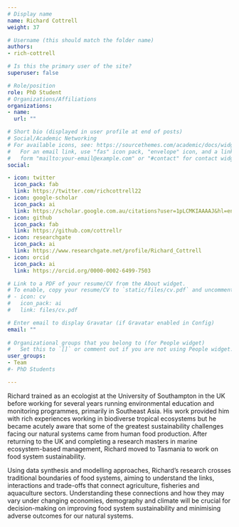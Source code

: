 ```yaml
---
# Display name
name: Richard Cottrell
weight: 37

# Username (this should match the folder name)
authors:
- rich-cottrell

# Is this the primary user of the site?
superuser: false

# Role/position
role: PhD Student
# Organizations/Affiliations
organizations:
- name: 
  url: ""

# Short bio (displayed in user profile at end of posts)
# Social/Academic Networking
# For available icons, see: https://sourcethemes.com/academic/docs/widgets/#icons
#   For an email link, use "fas" icon pack, "envelope" icon, and a link in the
#   form "mailto:your-email@example.com" or "#contact" for contact widget.
social:

- icon: twitter
  icon_pack: fab
  link: https://twitter.com/richcottrell22
- icon: google-scholar
  icon_pack: ai
  link: https://scholar.google.com.au/citations?user=1pLCMKIAAAAJ&hl=en
- icon: github
  icon_pack: fab
  link: https://github.com/cottrellr
- icon: researchgate
  icon_pack: ai
  link: https://www.researchgate.net/profile/Richard_Cottrell
- icon: orcid
  icon_pack: ai
  link: https://orcid.org/0000-0002-6499-7503

# Link to a PDF of your resume/CV from the About widget.
# To enable, copy your resume/CV to `static/files/cv.pdf` and uncomment the lines below.  
# - icon: cv
#   icon_pack: ai
#   link: files/cv.pdf

# Enter email to display Gravatar (if Gravatar enabled in Config)
email: ""
  
# Organizational groups that you belong to (for People widget)
#   Set this to `[]` or comment out if you are not using People widget.  
user_groups:
- Team
#- PhD Students

---
```


Richard trained as an ecologist at the University of Southampton in the UK before working for several years running environmental education and monitoring programmes, primarily in Southeast Asia. His work provided him with rich experiences working in biodiverse tropical ecosystems but he became acutely aware that some of the greatest sustainability challenges facing our natural systems came from human food production. After returning to the UK and completing a research masters in marine ecosystem-based management, Richard moved to Tasmania to work on food system sustainability.

Using data synthesis and modelling approaches, Richard’s research crosses traditional boundaries of food systems, aiming to understand the links, interactions and trade-offs that connect agriculture, fisheries and aquaculture sectors. Understanding these connections and how they may vary under changing economies, demography and climate will be crucial for decision-making on improving food system sustainability and minimising adverse outcomes for our natural systems.